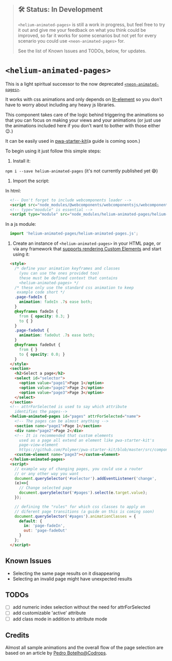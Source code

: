 > ## 🛠 Status: In Development
> `<helium-animated-pages>` is still a work in progress, but feel free to try it out and give me your feedback on what you think could be improved, so far it works for some scenarios but not yet for every scenario you could use `<neon-animated-pages>` for.
>
> See the list of Known Issues and TODOs, below, for updates.

# `<helium-animated-pages>`

This is a light spiritual successor to the now deprecated [`<neon-animated-pages>`](https://www.webcomponents.org/element/PolymerElements/neon-animation/elements/neon-animated-pages).

It works with css animations and only depends on [lit-element](https://github.com/Polymer/lit-element) so you don't have to worry about including any heavy js libraries.

This component takes care of the logic behind triggering the animations so that you can focus on making your views and your animations (or just use the animations included here if you don't want to bother with those either 😉.)

It can be easily used in [pwa-starter-kit](https://github.com/Polymer/pwa-starter-kit/)(a guide is coming soon.)

To begin using it just follow this simple steps:

1. Install it:

  `npm i --save helium-animated-pages` (it's not currently published yet 😅)

1. Import the script:

  In html:
  ```html
    <!-- Don't forget to include webcomponents loader -->
    <script src="node_modules/@webcomponents/webcomponentsjs/webcomponents-loader.js"></script>
    <!-- type="moodule" is essential -->
    <script type="module" src="node_modules/helium-animated-pages/helium-animated-pages.js"></script>
  ```
  In a js module:
  ```javascript
    import 'helium-animated-pages/helium-animated-pages.js';
  ```

1. Create an instance of `<helium-animated-pages>` in your HTML page, or via any framework that [supports rendering Custom Elements](https://custom-elements-everywhere.com/) and start using it:

  ```html
    <style>
      /* define your animation keyframes and classes
        (you can use the ones provided too)
        these must be defined context that contains
        <helium-animated-pages> */
      /* these only use the standard css animation to keep
       example code short */
      .page-fadeIn {
      	animation: fadeIn .7s ease both;
      }
      @keyframes fadeIn {
      	from { opacity: 0.3; }
      	to { }
      }
      .page-fadeOut {
      	animation: fadeOut .7s ease both;
      }
      @keyframes fadeOut {
      	from { }
      	to { opacity: 0.0; }
      }
    </style>
    <section>
      <h2>Select a page</h2>
      <select id="selector">
        <option value="page1">Page 1</option>
        <option value="page2">Page 2</option>
        <option value="page3">Page 3</option>
      </select>
    </section>
    <!-- attrForSelected is used to say which attribute
      identifies the pages-->
    <helium-animated-pages id="pages" attrForSelected="name">
      <!-- The pages can be almost anything -->
      <section name="page1">Page 1</section>
      <div name="page2">Page 2</div>
      <!-- It is recommended that custom elements
        used as a page all extend an element like pwa-starter-kit's
        page-view-element
        https://github.com/Polymer/pwa-starter-kit/blob/master/src/components/page-view-element.js-->
      <custom-element name="page3"></custom-element>
    </helium-animated-pages>
    <script>
      // example way of changing pages, you could use a router
      // or any other way you want
      document.querySelector('#selector').addEventListener('change',
      (e)=>{
        // Change selected page
        document.querySelector('#pages').select(e.target.value);
      });

      // defining the "rules" for which css classes to apply on
      // diferent page transitions (a guide on this is coming soon)
      document.querySelector('#pages').animationClasses = {
        default: {
          in: 'page-fadeIn',
          out: 'page-fadeOut'
        }
      };
    </script>
  ```

## Known Issues
- Selecting the same page results on it disappearing
- Selecting an invalid page might have unexpected results

## TODOs
- [ ] add numeric index selection without the need for attrForSelected
- [ ] add customizable 'active' attribute
- [ ] add class mode in addition to attribute mode

## Credits
Almost all sample animations and the overall flow of the page selection are based on an article by [Pedro Botelho@Codrops](https://tympanus.net/codrops/2013/05/07/a-collection-of-page-transitions/).
